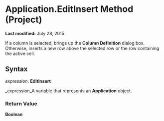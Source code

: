 
# Application.EditInsert Method (Project)

 **Last modified:** July 28, 2015

If a column is selected, brings up the  **Column Definition** dialog box. Otherwise, inserts a new row above the selected row or the row containing the active cell.

## Syntax

 _expression_. **EditInsert**

 _expression_A variable that represents an  **Application** object.


### Return Value

 **Boolean**

